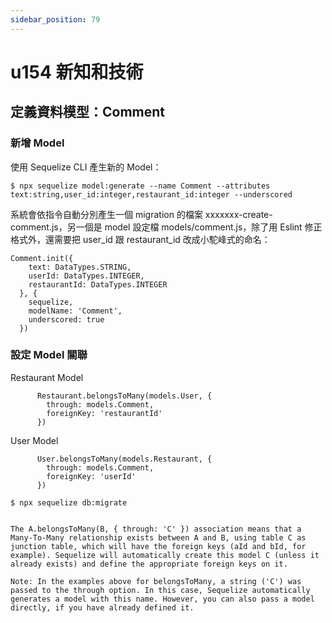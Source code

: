 ```yaml
---
sidebar_position: 79
---
```


# u154 新知和技術

## 定義資料模型：Comment



### 新增 Model

使用 Sequelize CLI 產生新的 Model：
```
$ npx sequelize model:generate --name Comment --attributes text:string,user_id:integer,restaurant_id:integer --underscored
```
系統會依指令自動分別產生一個 migration 的檔案 xxxxxxx-create-comment.js，另一個是 model 設定檔 models/comment.js，除了用 Eslint 修正格式外，還需要把 user_id 跟 restaurant_id 改成小駝峰式的命名：

```
Comment.init({
    text: DataTypes.STRING,
    userId: DataTypes.INTEGER,
    restaurantId: DataTypes.INTEGER
  }, {
    sequelize,
    modelName: 'Comment',
    underscored: true
  })

```


### 設定 Model 關聯

Restaurant Model
```
      Restaurant.belongsToMany(models.User, {
        through: models.Comment,
        foreignKey: 'restaurantId'
      })

```

User Model
```
      User.belongsToMany(models.Restaurant, {
        through: models.Comment,
        foreignKey: 'userId'
      })
```

```
$ npx sequelize db:migrate
```


```

The A.belongsToMany(B, { through: 'C' }) association means that a Many-To-Many relationship exists between A and B, using table C as junction table, which will have the foreign keys (aId and bId, for example). Sequelize will automatically create this model C (unless it already exists) and define the appropriate foreign keys on it.

Note: In the examples above for belongsToMany, a string ('C') was passed to the through option. In this case, Sequelize automatically generates a model with this name. However, you can also pass a model directly, if you have already defined it.
```